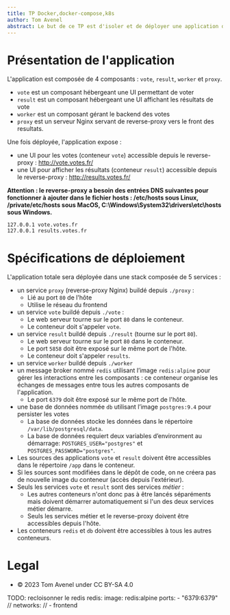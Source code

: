 ```yaml
---
title: TP Docker,docker-compose,k8s
author: Tom Avenel
abstract: Le but de ce TP est d'isoler et de déployer une application dans une stack de conteneurs Docker.
---
```


# Présentation de l'application

L'application est composée de 4 composants : `vote`, `result`, `worker` et `proxy`.

- `vote` est un composant hébergeant une UI permettant de voter
- `result` est un composant hébergeant une UI affichant les résultats de vote
- `worker` est un composant gérant le backend des votes
- `proxy` est un serveur Nginx servant de reverse-proxy vers le front des resultats.

Une fois déployée, l'application expose :

- une UI pour les votes (conteneur `vote`) accessible depuis le reverse-proxy : <http://vote.votes.fr/>
- une UI pour afficher les résultats (conteneur `result`) accessible depuis le reverse-proxy : <http://results.votes.fr/>


**Attention : le reverse-proxy a besoin des entrées DNS suivantes pour fonctionner à ajouter dans le fichier hosts : /etc/hosts sous Linux, /private/etc/hosts sous MacOS, C:\Windows\System32\drivers\etc\hosts sous Windows.**

```
127.0.0.1 vote.votes.fr
127.0.0.1 results.votes.fr
```

# Spécifications de déploiement

L'application totale sera déployée dans une stack composée de 5 services :

- un service `proxy` (reverse-proxy Nginx) buildé depuis `./proxy` :
  + Lié au port `80` de l'hôte
  + Utilise le réseau du frontend
- un service `vote` buildé depuis `./vote` :
  + Le web serveur tourne sur le port `80` dans le conteneur.
  + Le conteneur doit s'appeler `vote`.
- un service `result` buildé depuis `./result` (tourne sur le port `80`).
  + Le web serveur tourne sur le port `80` dans le conteneur.
  + Le port `5858` doit être exposé sur le même port de l'hôte.
  + Le conteneur doit s'appeler `results`.
- un service `worker` buildé depuis `./worker`
- un message broker nommé `redis` utilisant l’image `redis:alpine` pour gérer les interactions entre les composants : ce conteneur organise les échanges de messages entre tous les autres composants de l'application.
  + Le port `6379` doit être exposé sur le même port de l'hôte.
- une base de données nommée `db` utilisant l’image `postgres:9.4` pour persister les votes
  + La base de données stocke les données dans le répertoire `/var/lib/postgresql/data`.
  + La base de données requiert deux variables d’environment au démarrage: `POSTGRES_USER="postgres"` et `POSTGRES_PASSWORD="postgres"`.
- Les sources des applications `vote` et `result` doivent être accessibles dans le répertoire `/app` dans le conteneur.
- Si les sources sont modifiées dans le dépôt de code, on ne créera pas de nouvelle image du conteneur (accès depuis l'extérieur).
- Seuls les services `vote` et `result` sont des services _métier_ :
  + Les autres conteneurs n'ont donc pas à être lancés séparéments mais doivent démarrer automatiquement si l'un des deux services métier démarre.
  + Seuls les services métier et le reverse-proxy doivent être accessibles depuis l'hôte.
- Les conteneurs `redis` et `db` doivent être accessibles à tous les autres conteneurs.

# Legal

- © 2023 Tom Avenel under CC BY-SA 4.0



TODO: recloisonner le redis
 redis:
    image: redis:alpine
    ports:
      - "6379:6379"
//    networks:
//      - frontend
    